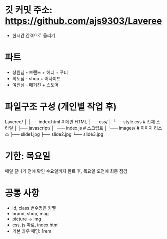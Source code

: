 # 깃 커밋 주소: https://github.com/ajs9303/Laveree
- 한시간 간격으로 올리기

# 파트
- 상원님 - 브랜드 + 헤더 + 푸터
- 희도님 - shop + 어사이드
- 여진님 - 매거진 + 스토어

# 파일구조 구성 (개인별 작업 후) 
Laveree/
│
├── index.html          # 메인 HTML
├── css/
│   └── style.css       # 전체 스타일
│
├── javascript/
│   └── index.js        # 스크립트
│
└── images/             # 이미지 리소스
    ├── slide1.jpg
    ├── slide2.jpg
    └── slide3.jpg
 
# 기한: 목요일
   매일 끝나기 전에 확인
   수요일까지 완료 후, 목요일 오전에 최종 점검

# 공통 사항
- id, class 변수명은 카멜
- brand, shop, mag
- picture -> img
- css, js 따로, index.html
- 기본 좌우 패딩: 1rem
